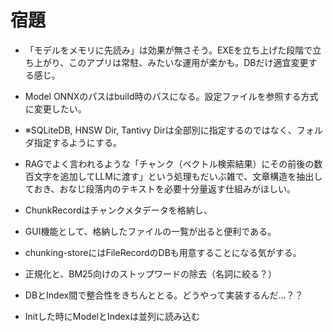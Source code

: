 # 宿題

- 「モデルをメモリに先読み」は効果が無さそう。EXEを立ち上げた段階で立ち上がり、このアプリは常駐、みたいな運用が楽かも。DBだけ適宜変更する感じ。
- Model ONNXのパスはbuild時のパスになる。設定ファイルを参照する方式に変更したい。
- ※SQLiteDB, HNSW Dir, Tantivy Dirは全部別に指定するのではなく、フォルダ指定するようにする。
- RAGでよく言われるような「チャンク（ベクトル検索結果）にその前後の数百文字を追加してLLMに渡す」という処理もだいぶ雑で、文章構造を抽出しておき、おなじ段落内のテキストを必要十分量返す仕組みがほしい。
- ChunkRecordはチャンクメタデータを格納し、

- GUI機能として、格納したファイルの一覧が出ると便利である。
- chunking-storeにはFileRecordのDBも用意することになる気がする。
- 正規化と、BM25向けのストップワードの除去（名詞に絞る？）
- DBとIndex間で整合性をきちんととる。どうやって実装するんだ…？？

- Initした時にModelとIndexは並列に読み込む



